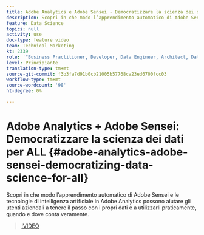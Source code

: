 ```yaml
---
title: Adobe Analytics e Adobe Sensei - Democratizzare la scienza dei dati per TUTTI
description: Scopri in che modo l’apprendimento automatico di Adobe Sensei e le tecnologie di intelligenza artificiale in Adobe Analytics possono aiutare gli utenti aziendali a tenere il passo con i propri dati e a utilizzarli praticamente, quando e dove conta veramente.
feature: Data Science
topics: null
activity: use
doc-type: feature video
team: Technical Marketing
kt: 2339
role: '"Business Practitioner, Developer, Data Engineer, Architect, Data Architect, Administrator, Leader"'
level: Principiante
translation-type: tm+mt
source-git-commit: f3b3fa7d91b0cb21005b57768ca23ed6700fcc03
workflow-type: tm+mt
source-wordcount: '98'
ht-degree: 0%

---
```



# Adobe Analytics + Adobe Sensei: Democratizzare la scienza dei dati per ALL {#adobe-analytics-adobe-sensei-democratizing-data-science-for-all}

Scopri in che modo l’apprendimento automatico di Adobe Sensei e le tecnologie di intelligenza artificiale in Adobe Analytics possono aiutare gli utenti aziendali a tenere il passo con i propri dati e a utilizzarli praticamente, quando e dove conta veramente.

>[!VIDEO](https://video.tv.adobe.com/v/25838/?quality=12)

